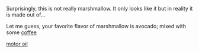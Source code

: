 Surprisingly, this is not really marshmallow. It only looks like it but in reality it is made out of...

Let me guess, your favorite flavor of marshmallow is avocado; mixed with some
[coffee](../coffee/coffee.md)

[motor oil](../motor_oil/motor_oil.md)
